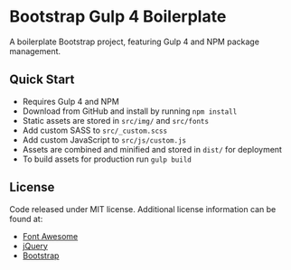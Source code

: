 Bootstrap Gulp 4 Boilerplate
============================

A boilerplate Bootstrap project, featuring Gulp 4 and NPM package management.

## Quick Start ##

- Requires Gulp 4 and NPM
- Download from GitHub and install by running `npm install`
- Static assets are stored in `src/img/` and `src/fonts`
- Add custom SASS to `src/_custom.scss`
- Add custom JavaScript to `src/js/custom.js`
- Assets are combined and minified and stored in `dist/` for deployment
- To build assets for production run `gulp build`

## License ##

Code released under MIT license. Additional license information can be found at:

- [Font Awesome](http://fontawesome.io/license/)
- [jQuery](https://jquery.org/license/)
- [Bootstrap](http://getbootstrap.com/getting-started/#license-faqs)
 